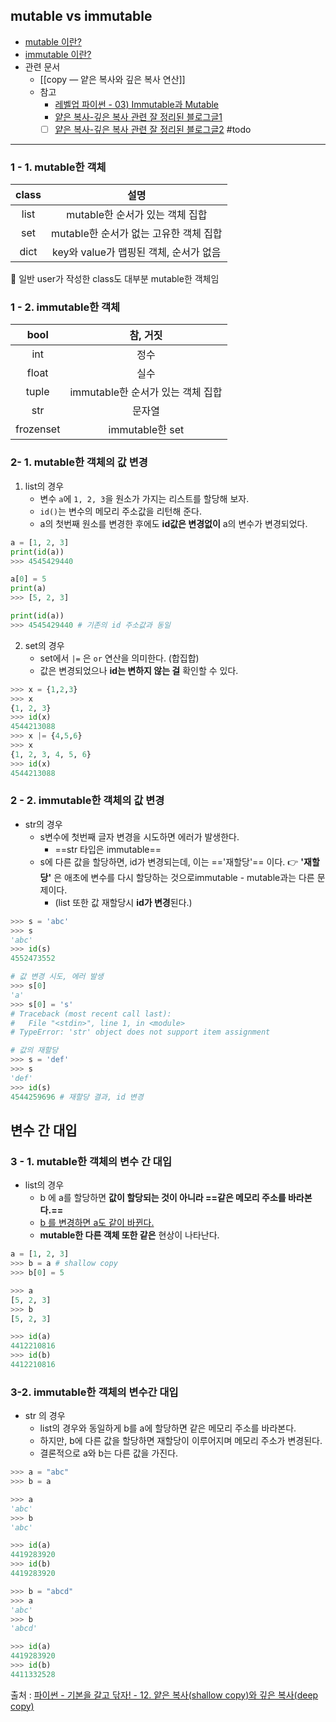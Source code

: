 ## mutable vs immutable
- [mutable 이란?](Python/Python%20용어%20정리.md#^ccf590)
- [immutable 이란?](Python%20용어%20정리#^a1f954)
- 관련 문서
	- [[copy — 얕은 복사와 깊은 복사 연산]]
	- 참고
		- [레벨업 파이썬 - 03) Immutable과 Mutable](https://wikidocs.net/91520)
		- [얕은 복사-깊은 복사 관련 잘 정리된 블로그글1](https://velog.io/@kkamyang/Python-얕은-복사-깊은-복사-shallow-copy-deep-copy)
		- [ ] [얕은 복사-깊은 복사 관련 잘 정리된 블로그글2](https://jinmay.github.io/2019/11/21/python/python-copy-deepcopy/) #todo 

---
### 1 - 1. mutable한 객체
| class |                  설명                  |
|:-----:|:--------------------------------------:|
| list  |    mutable한 순서가 있는 객체 집합     |
|  set  | mutable한 순서가 없는 고유한 객체 집합 |
| dict  | key와 value가 맵핑된 객체, 순서가 없음 |
📌 일반 user가 작성한 class도 대부분 mutable한 객체임


### 1 - 2. immutable한 객체
|   bool    |             참, 거짓              |
|:---------:|:---------------------------------:|
|    int    |               정수                |
|   float   |               실수                |
|   tuple   | immutable한 순서가 있는 객체 집합 |
|    str    |              문자열               |
| frozenset |          immutable한 set          |


### 2- 1. mutable한 객체의 값 변경
1) list의 경우
	- 변수 `a`에 `1, 2, 3`을 원소가 가지는 리스트를 할당해 보자.
	- `id()`는 변수의 메모리 주소값을 리턴해 준다.
	- a의 첫번째 원소를 변경한 후에도 **id값은 변경없이** a의 변수가 변경되었다. 
```python
a = [1, 2, 3]
print(id(a))
>>> 4545429440

a[0] = 5 
print(a)
>>> [5, 2, 3]

print(id(a))
>>> 4545429440 # 기존의 id 주소값과 동일
```

2) set의 경우
	- set에서 `|=` 은 `or` 연산을 의미한다. (합집합)
	- 값은 변경되었으나 **id는 변하지 않는 걸** 확인할 수 있다. 
```python
>>> x = {1,2,3}
>>> x
{1, 2, 3}
>>> id(x)
4544213088
>>> x |= {4,5,6}
>>> x
{1, 2, 3, 4, 5, 6}
>>> id(x)
4544213088
```


### 2 - 2. immutable한 객체의 값 변경
- str의 경우
	- s변수에 첫번째 글자 변경을 시도하면 에러가 발생한다.
		- ==str 타입은 immutable==
	- s에 다른 값을 할당하면, id가 변경되는데, 이는 =='재할당'== 이다.
		👉 **'재할당'** 은 애초에 변수를 다시 할당하는 것으로immutable - mutable과는 다른 문제이다. 
		- (list 또한 값 재할당시 **id가 변경**된다.)
```python
>>> s = 'abc'
>>> s
'abc'
>>> id(s)
4552473552

# 값 변경 시도, 에러 발생
>>> s[0]
'a'
>>> s[0] = 's'
# Traceback (most recent call last):
#   File "<stdin>", line 1, in <module>
# TypeError: 'str' object does not support item assignment

# 값의 재할당
>>> s = 'def'
>>> s
'def'
>>> id(s)
4544259696 # 재할당 결과, id 변경
```


## 변수 간 대입

### 3 - 1. mutable한 객체의 변수 간 대입
- list의 경우
	- b 에 a를 할당하면 **값이 할당되는 것이 아니라 ==같은 메모리 주소를 바라본다.==**
	- <u>b 를 변경하면 a도 같이 바뀐다.</u>
	- **mutable한 다른 객체 또한 같은** 현상이 나타난다.
```python
a = [1, 2, 3]
>>> b = a # shallow copy
>>> b[0] = 5

>>> a
[5, 2, 3]
>>> b
[5, 2, 3]

>>> id(a)
4412210816
>>> id(b)
4412210816
```


### 3-2. immutable한 객체의 변수간 대입
- str 의 경우
	- list의 경우와 동일하게 b를 a에 할당하면 같은 메모리 주소를 바라본다.
	- 하지만, b에 다른 값을 할당하면 재할당이 이루어지며 메모리 주소가 변경된다.
	- 결론적으로 a와 b는 다른 값을 가진다.
```python
>>> a = "abc"
>>> b = a

>>> a
'abc'
>>> b
'abc'

>>> id(a)
4419283920
>>> id(b)
4419283920

>>> b = "abcd" 
>>> a
'abc'
>>> b
'abcd'

>>> id(a)
4419283920
>>> id(b)
4411332528

```

출처 : [파이썬 - 기본을 갈고 닦자! - 12. 얕은 복사(shallow copy)와 깊은 복사(deep copy)](https://wikidocs.net/16038)


